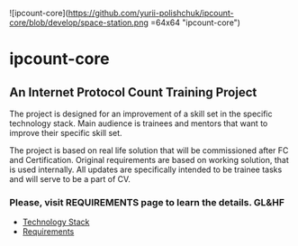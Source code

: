 ![ipcount-core](https://github.com/yurii-polishchuk/ipcount-core/blob/develop/space-station.png =64x64 "ipcount-core")

# ipcount-core

## An Internet Protocol Count Training Project

The project is designed for an improvement of a  skill set in the specific technology stack.
Main audience is trainees and mentors that want to improve their specific skill set.

The project is based on real life solution that will be commissioned after FC and Certification.
Original requirements are based on working solution, that is used internally. All updates are specifically intended to be trainee tasks and will serve to be a part of CV. 

### Please, visit REQUIREMENTS page to learn the details. GL&HF

 * [Technology Stack](https://github.com/yurii-polishchuk/ipcount-core/wiki/Technology-Stack)
 * [Requirements](https://github.com/yurii-polishchuk/ipcount-core/wiki/Requirements)


